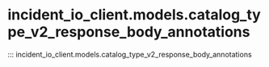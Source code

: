 # incident_io_client.models.catalog_type_v2_response_body_annotations

::: incident_io_client.models.catalog_type_v2_response_body_annotations